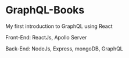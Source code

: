 # GraphQL-Books
My first introduction to GraphQL using React

Front-End: ReactJs, Apollo Server

Back-End: NodeJs, Express, mongoDB, GraphQL
